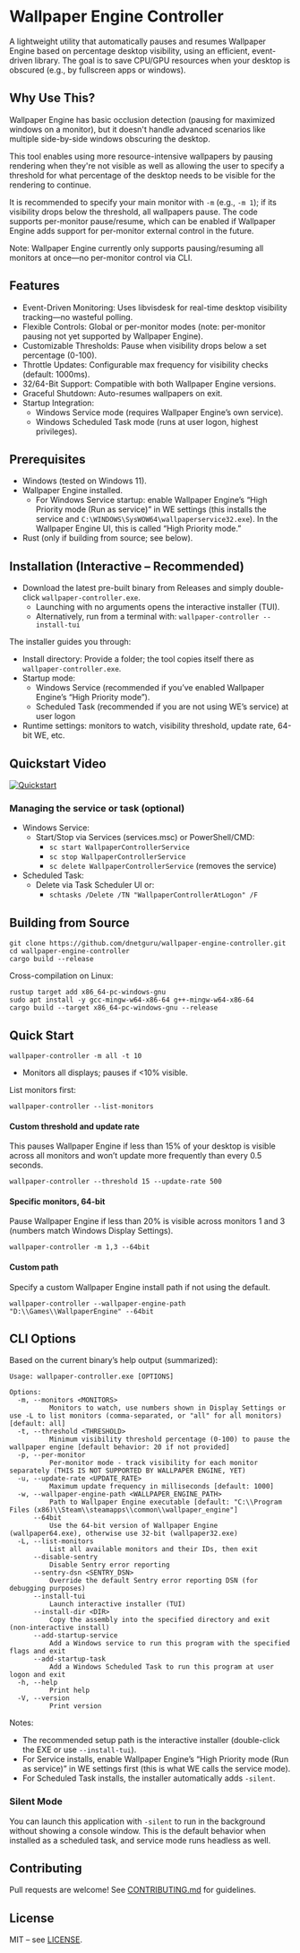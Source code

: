 # Wallpaper Engine Controller

A lightweight utility that automatically pauses and resumes Wallpaper Engine based on percentage desktop visibility, using an efficient, event-driven library.
The goal is to save CPU/GPU resources when your desktop is obscured (e.g., by fullscreen apps or windows).

## Why Use This?

Wallpaper Engine has basic occlusion detection (pausing for maximized windows on a monitor), but it doesn't handle advanced scenarios like multiple side-by-side windows obscuring the desktop.

This tool enables using more resource-intensive wallpapers by pausing rendering when they're not visible as well as allowing the user to specify a threshold for what percentage of the desktop needs to be visible for the rendering to continue.

It is recommended to specify your main monitor with `-m` (e.g., `-m 1`); if its visibility drops below the threshold, all wallpapers pause. The code supports per-monitor pause/resume, which can be enabled if Wallpaper Engine adds support for per-monitor external control in the future.

Note: Wallpaper Engine currently only supports pausing/resuming all monitors at once—no per-monitor control via CLI.

## Features

- Event-Driven Monitoring: Uses libvisdesk for real-time desktop visibility tracking—no wasteful polling.
- Flexible Controls: Global or per-monitor modes (note: per-monitor pausing not yet supported by Wallpaper Engine).
- Customizable Thresholds: Pause when visibility drops below a set percentage (0-100).
- Throttle Updates: Configurable max frequency for visibility checks (default: 1000ms).
- 32/64-Bit Support: Compatible with both Wallpaper Engine versions.
- Graceful Shutdown: Auto-resumes wallpapers on exit.
- Startup Integration:
  - Windows Service mode (requires Wallpaper Engine’s own service).
  - Windows Scheduled Task mode (runs at user logon, highest privileges).

## Prerequisites

- Windows (tested on Windows 11).
- Wallpaper Engine installed.
  - For Windows Service startup: enable Wallpaper Engine’s “High Priority mode (Run as service)” in WE settings (this installs the service and `C:\WINDOWS\SysWOW64\wallpaperservice32.exe`). In the Wallpaper Engine UI, this is called “High Priority mode.”
- Rust (only if building from source; see below).

## Installation (Interactive – Recommended)

- Download the latest pre-built binary from Releases and simply double-click `wallpaper-controller.exe`.
  - Launching with no arguments opens the interactive installer (TUI).
  - Alternatively, run from a terminal with: `wallpaper-controller --install-tui`

The installer guides you through:
- Install directory: Provide a folder; the tool copies itself there as `wallpaper-controller.exe`.
- Startup mode:
  - Windows Service (recommended if you’ve enabled Wallpaper Engine’s “High Priority mode”).
  - Scheduled Task (recommended if you are not using WE’s service) at user logon
- Runtime settings: monitors to watch, visibility threshold, update rate, 64-bit WE, etc.

## Quickstart Video

[![Quickstart](https://img.youtube.com/vi/yGtkyHIibF4/0.jpg)](https://www.youtube.com/watch?v=yGtkyHIibF4)

### Managing the service or task (optional)

- Windows Service:
  - Start/Stop via Services (services.msc) or PowerShell/CMD:
    - `sc start WallpaperControllerService`
    - `sc stop WallpaperControllerService`
    - `sc delete WallpaperControllerService` (removes the service)
- Scheduled Task:
  - Delete via Task Scheduler UI or:
    - `schtasks /Delete /TN "WallpaperControllerAtLogon" /F`

## Building from Source

```shell
git clone https://github.com/dnetguru/wallpaper-engine-controller.git
cd wallpaper-engine-controller
cargo build --release
```

Cross-compilation on Linux:
```shell
rustup target add x86_64-pc-windows-gnu
sudo apt install -y gcc-mingw-w64-x86-64 g++-mingw-w64-x86-64
cargo build --target x86_64-pc-windows-gnu --release
```

## Quick Start

```shell
wallpaper-controller -m all -t 10
```
- Monitors all displays; pauses if <10% visible.

List monitors first:
```shell
wallpaper-controller --list-monitors
```

#### Custom threshold and update rate
This pauses Wallpaper Engine if less than 15% of your desktop is visible across all monitors and won’t update more frequently than every 0.5 seconds.
```shell
wallpaper-controller --threshold 15 --update-rate 500
```

#### Specific monitors, 64-bit
Pause Wallpaper Engine if less than 20% is visible across monitors 1 and 3 (numbers match Windows Display Settings).
```shell
wallpaper-controller -m 1,3 --64bit
```

#### Custom path
Specify a custom Wallpaper Engine install path if not using the default.
```shell
wallpaper-controller --wallpaper-engine-path "D:\\Games\\WallpaperEngine" --64bit
```

## CLI Options

Based on the current binary’s help output (summarized):

```
Usage: wallpaper-controller.exe [OPTIONS]

Options:
  -m, --monitors <MONITORS>
          Monitors to watch, use numbers shown in Display Settings or use -L to list monitors (comma-separated, or "all" for all monitors) [default: all]
  -t, --threshold <THRESHOLD>
          Minimum visibility threshold percentage (0-100) to pause the wallpaper engine [default behavior: 20 if not provided]
  -p, --per-monitor
          Per-monitor mode - track visibility for each monitor separately (THIS IS NOT SUPPORTED BY WALLPAPER ENGINE, YET)
  -u, --update-rate <UPDATE_RATE>
          Maximum update frequency in milliseconds [default: 1000]
  -w, --wallpaper-engine-path <WALLPAPER_ENGINE_PATH>
          Path to Wallpaper Engine executable [default: "C:\\Program Files (x86)\\Steam\\steamapps\\common\\wallpaper_engine"]
      --64bit
          Use the 64-bit version of Wallpaper Engine (wallpaper64.exe), otherwise use 32-bit (wallpaper32.exe)
  -L, --list-monitors
          List all available monitors and their IDs, then exit
      --disable-sentry
          Disable Sentry error reporting
      --sentry-dsn <SENTRY_DSN>
          Override the default Sentry error reporting DSN (for debugging purposes)
      --install-tui
          Launch interactive installer (TUI)
      --install-dir <DIR>
          Copy the assembly into the specified directory and exit (non-interactive install)
      --add-startup-service
          Add a Windows service to run this program with the specified flags and exit
      --add-startup-task
          Add a Windows Scheduled Task to run this program at user logon and exit
  -h, --help
          Print help
  -V, --version
          Print version
```

Notes:
- The recommended setup path is the interactive installer (double-click the EXE or use `--install-tui`).
- For Service installs, enable Wallpaper Engine’s “High Priority mode (Run as service)” in WE settings first (this is what WE calls the service mode).
- For Scheduled Task installs, the installer automatically adds `-silent`.

### Silent Mode

You can launch this application with `-silent` to run in the background without showing a console window. This is the default behavior when installed as a scheduled task, and service mode runs headless as well.

## Contributing

Pull requests are welcome! See [CONTRIBUTING.md](CONTRIBUTING.md) for guidelines.

## License

MIT – see [LICENSE](LICENSE).
